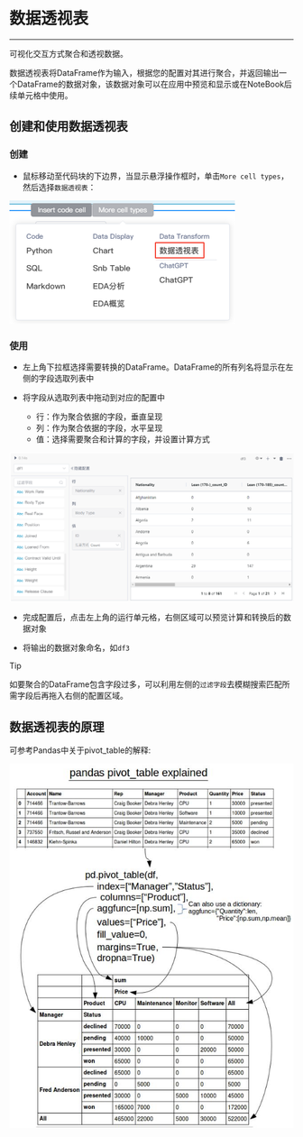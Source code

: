 # 数据透视表
---

可视化交互方式聚合和透视数据。

数据透视表将DataFrame作为输入，根据您的配置对其进行聚合，并返回输出一个DataFrame的数据对象，该数据对象可以在应用中预览和显示或在NoteBook后续单元格中使用。

## 创建和使用数据透视表

### 创建

- 鼠标移动至代码块的下边界，当显示悬浮操作框时，单击`More cell types`，然后选择`数据透视表`：
    
![图 3](../images/dtrans.png)  

### 使用

- 左上角下拉框选择需要转换的DataFrame。DataFrame的所有列名将显示在左侧的字段选取列表中

- 将字段从选取列表中拖动到对应的配置中
  - 行：作为聚合依据的字段，垂直呈现
  - 列：作为聚合依据的字段，水平呈现
  - 值：选择需要聚合和计算的字段，并设置计算方式
 
![图 1](../images/pivot%E6%93%8D%E4%BD%9C.png)  

- 完成配置后，点击左上角的运行单元格，右侧区域可以预览计算和转换后的数据对象

- 将输出的数据对象命名，如`df3`

> [!Tip]
> 如要聚合的DataFrame包含字段过多，可以利用左侧的`过滤字段`去模糊搜索匹配所需字段后再拖入右侧的配置区域。


## 数据透视表的原理

可参考Pandas中关于pivot_table的解释:

![picture 2](../images/pivottable.png)  

